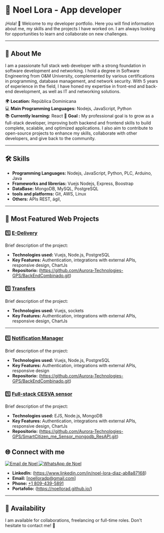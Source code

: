 # 🌟 Noel Lora - App developer

¡Hola! 👋 Welcome to my developer portfolio. Here you will find information about me, my skills and the projects I have worked on. I am always looking for opportunities to learn and collaborate on new challenges.

---

## 🚀 About Me
I am a passionate full stack web developer with a strong foundation in software development and networking. I hold a degree in Software 
Engineering from O&M University, complemented by various certifications in programming, database management, and network security. With 5 
years of experience in the field, I have honed my expertise in front-end and back-end development, as well as IT and networking solutions. 

🌍 **Location:** República Dominicana  
💻 **Main Programming Languages:** Nodejs, JavaScript, Python  
📚 **Currently learning:**  React 
🎯 **Goal :** My professional goal is to grow as a full-stack developer, improving both backend and frontend skills to build complete, scalable, and optimized applications. I also aim to contribute to open-source projects to enhance my skills, collaborate with other developers, and give back to the community.

---

## 🛠️ Skills
- **Programming Languages:** Nodejs, JavaScript, Python, PLC, Arduino, Java
- **Frameworks and librerías:** Vuejs Nodejs, Express, Boostrap
- **DataBase:** MongoDB, MySQL, PostgreSQL
- **tools and platforms:** Git, AWS, Linux
- **Others:** APIs REST, ágil,

---

## 📂 Most Featured Web Projects

### 1️⃣ [E-Delivery](https://github.com/Aurora-Technologies-GPS/edelivery.git)
Brief description of the project:  
- **Technologies used:** Vuejs, Node.js, PostgreSQL
- **Key Features:** Authentication, integrations with external APIs, responsive design, ChartJs
- **Repositorio:** (https://github.com/Aurora-Technologies-GPS/BackEndCombinado.git)

### 1️⃣ [Transfers](https://github.com/Aurora-Technologies-GPS/transfers.git)
Brief description of the project:  
- **Technologies used:** Vuejs, sockets
- **Key Features:** Authentication, integrations with external APIs, responsive design, ChartJs
---

### 1️⃣ [Notification Manager](https://github.com/Aurora-Technologies-GPS/notificationManager.git)
Brief description of the project:  
- **Technologies used:** Vuejs, Node.js, PostgreSQL
- **Key Features:** Authentication, integrations with external APIs, responsive design
- **Repositorio:** (https://github.com/Aurora-Technologies-GPS/BackEndCombinado.git)

### 1️⃣ [Full-stack CESVA sensor](https://github.com/Aurora-Technologies-GPS/full-stack-Sensors_CESVA-SmartCitizen.git)
Brief description of the project:  
- **Technologies used:** EJS, Node.js, MongoDB
- **Key Features:** Authentication, integrations with external APIs, responsive design, ChartJs
- **Repositorio:** (https://github.com/Aurora-Technologies-GPS/SmartCitizen_me_Sensor_mongodb_ResAPI.git)


## 🌐 Connect with me

<p align="left">

  <a href="mailto:noelloradp@gmail.com" target="_blank">
    <img src="https://img.shields.io/badge/Gmail-D14836?style=for-the-badge&logo=gmail&logoColor=white" alt="Email de Noel" />
  </a>
  <a href="https://wa.me/+18094395891" target="_blank">
  <img src="https://img.shields.io/badge/WhatsApp-25D366?style=for-the-badge&logo=whatsapp&logoColor=white" alt="WhatsApp de Noel" />
</a>
</p>

- **LinkedIn:** (https://www.linkedin.com/in/noel-lora-diaz-ab8a87168)
- **Email:** [noelloradp@gmail.com]
- **Phone:** [ +1 809-439-5891 ]( tel:+18094395891 )
- **Portafolio:** (https://noellorad.github.io/)

---

## 📅 Availability
I am available for collaborations, freelancing or full-time roles. Don't hesitate to contact me! 🚀

